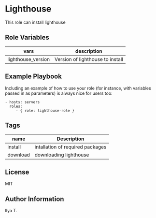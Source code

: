 Lighthouse
=========

This role can install lighthouse

Role Variables
--------------

| vars               | description                      |
|--------------------|----------------------------------|
| lighthouse_version | Version of lighthouse to install |


Example Playbook
----------------

Including an example of how to use your role (for instance, with variables passed in as parameters) is always nice for users too:

    - hosts: servers
      roles:
         - { role: lighthouse-role }

Tags
 -----

| name     | Description                      |
|----------|----------------------------------|
| install  | intallation of required packages |
| download | downloading lighthouse           |


License
-------

MIT

Author Information
------------------

Ilya T.
